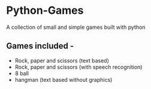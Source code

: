 # Python-Games
A collection of small and simple games built with python

## Games included - 
 * Rock, paper and scissors (text based)
 * Rock, paper and scissors (with speech recognition)
 * 8 ball
 * hangman (text based without graphics)

